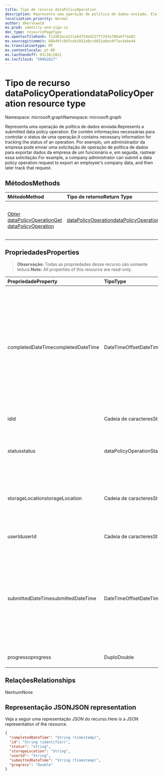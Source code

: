 ```yaml
---
title: Tipo de recurso dataPolicyOperation
description: Representa uma operação de política de dados enviada. Ele contém informações necessárias para controlar o status de uma operação. Por exemplo, um administrador da empresa pode enviar uma solicitação de operação de política de dados para exportar dados da empresa de um funcionário e, em seguida, rastrear essa solicitação.
localization_priority: Normal
author: dkershaw10
ms.prod: identity-and-sign-in
doc_type: resourcePageType
ms.openlocfilehash: f12d83ace221a64754e4227ff292e780abf7ea82
ms.sourcegitcommit: 68b49fc847ceb1032a9cc9821a9ec0f7ac4abe44
ms.translationtype: MT
ms.contentlocale: pt-BR
ms.lasthandoff: 03/20/2021
ms.locfileid: "50962627"
---
```

# <a name="datapolicyoperation-resource-type"></a><span data-ttu-id="b9465-105">Tipo de recurso dataPolicyOperation</span><span class="sxs-lookup"><span data-stu-id="b9465-105">dataPolicyOperation resource type</span></span>

<span data-ttu-id="b9465-106">Namespace: microsoft.graph</span><span class="sxs-lookup"><span data-stu-id="b9465-106">Namespace: microsoft.graph</span></span>

<span data-ttu-id="b9465-107">Representa uma operação de política de dados enviada.</span><span class="sxs-lookup"><span data-stu-id="b9465-107">Represents a submitted data policy operation.</span></span> <span data-ttu-id="b9465-108">Ele contém informações necessárias para controlar o status de uma operação.</span><span class="sxs-lookup"><span data-stu-id="b9465-108">It contains necessary information for tracking the status of an operation.</span></span> <span data-ttu-id="b9465-109">Por exemplo, um administrador da empresa pode enviar uma solicitação de operação de política de dados para exportar dados da empresa de um funcionário e, em seguida, rastrear essa solicitação.</span><span class="sxs-lookup"><span data-stu-id="b9465-109">For example, a company administrator can submit a data policy operation request to export an employee's company data, and then later track that request.</span></span>

## <a name="methods"></a><span data-ttu-id="b9465-110">Métodos</span><span class="sxs-lookup"><span data-stu-id="b9465-110">Methods</span></span>

| <span data-ttu-id="b9465-111">Método</span><span class="sxs-lookup"><span data-stu-id="b9465-111">Method</span></span>           | <span data-ttu-id="b9465-112">Tipo de retorno</span><span class="sxs-lookup"><span data-stu-id="b9465-112">Return Type</span></span>    |<span data-ttu-id="b9465-113">Descrição</span><span class="sxs-lookup"><span data-stu-id="b9465-113">Description</span></span>|
|:---------------|:--------|:----------|
|[<span data-ttu-id="b9465-114">Obter dataPolicyOperation</span><span class="sxs-lookup"><span data-stu-id="b9465-114">Get dataPolicyOperation</span></span>](../api/datapolicyoperation-get.md) | [<span data-ttu-id="b9465-115">dataPolicyOperation</span><span class="sxs-lookup"><span data-stu-id="b9465-115">dataPolicyOperation</span></span>](datapolicyoperation.md) |<span data-ttu-id="b9465-116">Leia as propriedades do objeto dataPolicyOperation.</span><span class="sxs-lookup"><span data-stu-id="b9465-116">Read properties of the dataPolicyOperation object.</span></span>|

## <a name="properties"></a><span data-ttu-id="b9465-117">Propriedades</span><span class="sxs-lookup"><span data-stu-id="b9465-117">Properties</span></span>

> <span data-ttu-id="b9465-118">**Observação:** Todas as propriedades desse recurso são somente leitura.</span><span class="sxs-lookup"><span data-stu-id="b9465-118">**Note:** All properties of this resource are read-only.</span></span>

| <span data-ttu-id="b9465-119">Propriedade</span><span class="sxs-lookup"><span data-stu-id="b9465-119">Property</span></span>     | <span data-ttu-id="b9465-120">Tipo</span><span class="sxs-lookup"><span data-stu-id="b9465-120">Type</span></span>   |<span data-ttu-id="b9465-121">Descrição</span><span class="sxs-lookup"><span data-stu-id="b9465-121">Description</span></span>|
|:---------------|:--------|:----------|
|<span data-ttu-id="b9465-122">completedDateTime</span><span class="sxs-lookup"><span data-stu-id="b9465-122">completedDateTime</span></span>|<span data-ttu-id="b9465-123">DateTimeOffset</span><span class="sxs-lookup"><span data-stu-id="b9465-123">DateTimeOffset</span></span>|<span data-ttu-id="b9465-124">Representa quando a solicitação para essa operação de política de dados foi concluída, em tempo UTC, usando o formato ISO 8601.</span><span class="sxs-lookup"><span data-stu-id="b9465-124">Represents when the request for this data policy operation was completed, in UTC time, using the ISO 8601 format.</span></span> <span data-ttu-id="b9465-125">Por exemplo, meia-noite UTC em 1 de janeiro de 2014 é `2014-01-01T00:00:00Z`.</span><span class="sxs-lookup"><span data-stu-id="b9465-125">For example, midnight UTC on Jan 1, 2014 is `2014-01-01T00:00:00Z`.</span></span> <span data-ttu-id="b9465-126">Nulo até que a operação seja concluída.</span><span class="sxs-lookup"><span data-stu-id="b9465-126">Null until the operation completes.</span></span>|
|<span data-ttu-id="b9465-127">id</span><span class="sxs-lookup"><span data-stu-id="b9465-127">id</span></span>|<span data-ttu-id="b9465-128">Cadeia de caracteres</span><span class="sxs-lookup"><span data-stu-id="b9465-128">String</span></span>| <span data-ttu-id="b9465-129">Chave exclusiva para essa operação.</span><span class="sxs-lookup"><span data-stu-id="b9465-129">Unique key for this operation.</span></span> |
|<span data-ttu-id="b9465-130">status</span><span class="sxs-lookup"><span data-stu-id="b9465-130">status</span></span>|<span data-ttu-id="b9465-131">dataPolicyOperationStatus</span><span class="sxs-lookup"><span data-stu-id="b9465-131">dataPolicyOperationStatus</span></span>| <span data-ttu-id="b9465-132">Os valores possíveis são: `notStarted`, `running`, `complete`, `failed`, `unknownFutureValue`.</span><span class="sxs-lookup"><span data-stu-id="b9465-132">Possible values are: `notStarted`, `running`, `complete`, `failed`, `unknownFutureValue`.</span></span>|
|<span data-ttu-id="b9465-133">storageLocation</span><span class="sxs-lookup"><span data-stu-id="b9465-133">storageLocation</span></span>|<span data-ttu-id="b9465-134">Cadeia de caracteres</span><span class="sxs-lookup"><span data-stu-id="b9465-134">String</span></span>|<span data-ttu-id="b9465-135">O local da URL para onde os dados estão sendo exportados para solicitações de exportação.</span><span class="sxs-lookup"><span data-stu-id="b9465-135">The URL location to where data is being exported for export requests.</span></span>|
|<span data-ttu-id="b9465-136">userId</span><span class="sxs-lookup"><span data-stu-id="b9465-136">userId</span></span>|<span data-ttu-id="b9465-137">Cadeia de caracteres</span><span class="sxs-lookup"><span data-stu-id="b9465-137">String</span></span>|<span data-ttu-id="b9465-138">A id do usuário no qual a operação é executada.</span><span class="sxs-lookup"><span data-stu-id="b9465-138">The id for the user on whom the operation is performed.</span></span>|
|<span data-ttu-id="b9465-139">submittedDateTime</span><span class="sxs-lookup"><span data-stu-id="b9465-139">submittedDateTime</span></span>|<span data-ttu-id="b9465-140">DateTimeOffset</span><span class="sxs-lookup"><span data-stu-id="b9465-140">DateTimeOffset</span></span>|<span data-ttu-id="b9465-141">Representa quando a solicitação para essa operação de dados foi enviada, em tempo UTC, usando o formato ISO 8601.</span><span class="sxs-lookup"><span data-stu-id="b9465-141">Represents when the request for this data operation was submitted, in UTC time, using the ISO 8601 format.</span></span> <span data-ttu-id="b9465-142">Por exemplo, meia-noite UTC em 1 de janeiro de 2014 é `2014-01-01T00:00:00Z`</span><span class="sxs-lookup"><span data-stu-id="b9465-142">For example, midnight UTC on Jan 1, 2014 is `2014-01-01T00:00:00Z`</span></span>|
|<span data-ttu-id="b9465-143">progresso</span><span class="sxs-lookup"><span data-stu-id="b9465-143">progress</span></span>|<span data-ttu-id="b9465-144">Duplo</span><span class="sxs-lookup"><span data-stu-id="b9465-144">Double</span></span>|<span data-ttu-id="b9465-145">Especifica o andamento de uma operação.</span><span class="sxs-lookup"><span data-stu-id="b9465-145">Specifies the progress of an operation.</span></span>|

## <a name="relationships"></a><span data-ttu-id="b9465-146">Relações</span><span class="sxs-lookup"><span data-stu-id="b9465-146">Relationships</span></span>
<span data-ttu-id="b9465-147">Nenhum</span><span class="sxs-lookup"><span data-stu-id="b9465-147">None</span></span>


## <a name="json-representation"></a><span data-ttu-id="b9465-148">Representação JSON</span><span class="sxs-lookup"><span data-stu-id="b9465-148">JSON representation</span></span>

<span data-ttu-id="b9465-149">Veja a seguir uma representação JSON do recurso.</span><span class="sxs-lookup"><span data-stu-id="b9465-149">Here is a JSON representation of the resource.</span></span>

<!-- {
  "blockType": "resource",
  "optionalProperties": [

  ],
  "@odata.type": "microsoft.graph.dataPolicyOperation"
}-->

```json
{
  "completedDateTime": "String (timestamp)",
  "id": "String (identifier)",
  "status": "string",
  "storageLocation": "String",
  "userId": "String",
  "submittedDateTime": "String (timestamp)",
  "progress": "Double"
}

```

<!-- uuid: 8fcb5dbc-d5aa-4681-8e31-b001d5168d79
2015-10-25 14:57:30 UTC -->
<!-- {
  "type": "#page.annotation",
  "description": "dataPolicyOperation resource",
  "keywords": "",
  "section": "documentation",
  "tocPath": ""
}-->


